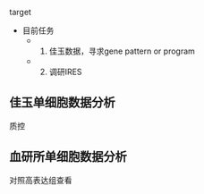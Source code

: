 target
- 目前任务
	- 1. 佳玉数据，寻求gene pattern or program
	- 2. 调研IRES
## 佳玉单细胞数据分析
质控

## 血研所单细胞数据分析

对照高表达组查看















